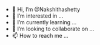 - 👋 Hi, I’m @Nakshithashetty
- 👀 I’m interested in ...
- 🌱 I’m currently learning ...
- 💞️ I’m looking to collaborate on ...
- 📫 How to reach me ...

<!---
Nakshithashetty/Nakshithashetty is a ✨ special ✨ repository because its `README.md` (this file) appears on your GitHub profile.
You can click the Preview link to take a look at your changes.
--->
